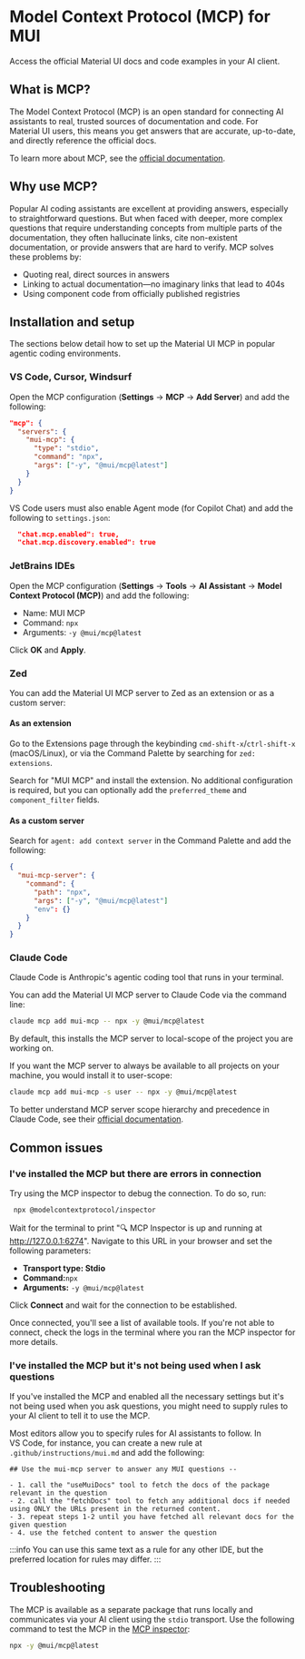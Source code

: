 # Model Context Protocol (MCP) for MUI

Access the official Material UI docs and code examples in your AI client.

## What is MCP?

The Model Context Protocol (MCP) is an open standard for connecting AI assistants to real, trusted sources of documentation and code.
For Material UI users, this means you get answers that are accurate, up-to-date, and directly reference the official docs.

To learn more about MCP, see the [official documentation](https://modelcontextprotocol.io/docs/getting-started/intro).

## Why use MCP?

Popular AI coding assistants are excellent at providing answers, especially to straightforward questions.
But when faced with deeper, more complex questions that require understanding concepts from multiple parts of the documentation, they often hallucinate links, cite non-existent documentation, or provide answers that are hard to verify.
MCP solves these problems by:

- Quoting real, direct sources in answers
- Linking to actual documentation—no imaginary links that lead to 404s
- Using component code from officially published registries

## Installation and setup

The sections below detail how to set up the Material UI MCP in popular agentic coding environments.

### VS Code, Cursor, Windsurf

Open the MCP configuration (**Settings** -> **MCP** -> **Add Server**) and add the following:

```json
"mcp": {
  "servers": {
    "mui-mcp": {
      "type": "stdio",
      "command": "npx",
      "args": ["-y", "@mui/mcp@latest"]
    }
  }
}
```

VS Code users must also enable Agent mode (for Copilot Chat) and add the following to `settings.json`:

```json
  "chat.mcp.enabled": true,
  "chat.mcp.discovery.enabled": true
```

### JetBrains IDEs

Open the MCP configuration (**Settings** -> **Tools** -> **AI Assistant** -> **Model Context Protocol (MCP)**) and add the following:

- Name: MUI MCP
- Command: `npx`
- Arguments: `-y @mui/mcp@latest`

Click **OK** and **Apply**.

### Zed

You can add the Material UI MCP server to Zed as an extension or as a custom server:

#### As an extension

Go to the Extensions page through the keybinding `cmd-shift-x`/`ctrl-shift-x` (macOS/Linux), or via the Command Palette by searching for `zed: extensions`.

Search for "MUI MCP" and install the extension.
No additional configuration is required, but you can optionally add the `preferred_theme` and `component_filter` fields.

#### As a custom server

Search for `agent: add context server` in the Command Palette and add the following:

```json
{
  "mui-mcp-server": {
    "command": {
      "path": "npx",
      "args": ["-y", "@mui/mcp@latest"]
      "env": {}
    }
  }
}
```

### Claude Code

Claude Code is Anthropic's agentic coding tool that runs in your terminal.

You can add the Material UI MCP server to Claude Code via the command line:

```bash
claude mcp add mui-mcp -- npx -y @mui/mcp@latest
```

By default, this installs the MCP server to local-scope of the project you are working on.

If you want the MCP server to always be available to all projects on your machine, you would install it to user-scope:

```bash
claude mcp add mui-mcp -s user -- npx -y @mui/mcp@latest
```

To better understand MCP server scope hierarchy and precedence in Claude Code, see their [official documentation](https://docs.claude.com/en/docs/claude-code/mcp#mcp-installation-scopes).

## Common issues

### I've installed the MCP but there are errors in connection

Try using the MCP inspector to debug the connection.
To do so, run:

```bash
 npx @modelcontextprotocol/inspector
```

Wait for the terminal to print "🔍 MCP Inspector is up and running at http://127.0.0.1:6274".
Navigate to this URL in your browser and set the following parameters:

- **Transport type: Stdio**
- **Command:**`npx`
- **Arguments:** `-y @mui/mcp@latest`

Click **Connect** and wait for the connection to be established.

Once connected, you'll see a list of available tools.
If you're not able to connect, check the logs in the terminal where you ran the MCP inspector for more details.

### I've installed the MCP but it's not being used when I ask questions

If you've installed the MCP and enabled all the necessary settings but it's not being used when you ask questions, you might need to supply rules to your AI client to tell it to use the MCP.

Most editors allow you to specify rules for AI assistants to follow.
In VS Code, for instance, you can create a new rule at `.github/instructions/mui.md` and add the following:

```text
## Use the mui-mcp server to answer any MUI questions --

- 1. call the "useMuiDocs" tool to fetch the docs of the package relevant in the question
- 2. call the "fetchDocs" tool to fetch any additional docs if needed using ONLY the URLs present in the returned content.
- 3. repeat steps 1-2 until you have fetched all relevant docs for the given question
- 4. use the fetched content to answer the question
```

:::info
You can use this same text as a rule for any other IDE, but the preferred location for rules may differ.
:::

## Troubleshooting

The MCP is available as a separate package that runs locally and communicates via your AI client using the `stdio` transport.
Use the following command to test the MCP in the [MCP inspector](https://modelcontextprotocol.io/docs/tools/inspector):

```bash
npx -y @mui/mcp@latest
```
